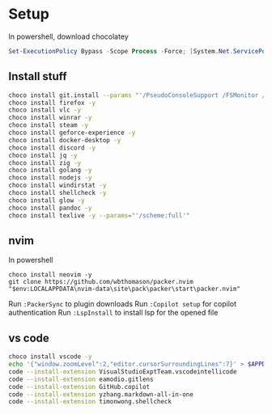 # Setup

In powershell, download chocolatey

```powershell
Set-ExecutionPolicy Bypass -Scope Process -Force; [System.Net.ServicePointManager]::SecurityProtocol = [System.Net.ServicePointManager]::SecurityProtocol -bor 3072; iex ((New-Object System.Net.WebClient).DownloadString('https://community.chocolatey.org/install.ps1'))
```

## Install stuff

```sh
choco install git.install --params "'/PseudoConsoleSupport /FSMonitor /Symlinks /WindowsTerminalProfile /NoGuiHereIntegration'" -y
choco install firefox -y
choco install vlc -y
choco install winrar -y
choco install steam -y
choco install geforce-experience -y
choco install docker-desktop -y
choco install discord -y
choco install jq -y
choco install zig -y
choco install golang -y
choco install nodejs -y
choco install windirstat -y
choco install shellcheck -y
choco install glow -y
choco install pandoc -y
choco install texlive -y --params="'/scheme:full'"
```

## nvim
In powershell

```shell
choco install neovim -y
git clone https://github.com/wbthomason/packer.nvim "$env:LOCALAPPDATA\nvim-data\site\pack\packer\start\packer.nvim"
```

Run ```:PackerSync``` to plugin downloads 
Run ```:Copilot setup``` for  copilot authentication
Run ```:LspInstall``` to install lsp for the opened file

## vs code

```sh
choco install vscode -y
echo '{"window.zoomLevel":2,"editor.cursorSurroundingLines":7}' > $APPDATA/code/User/settings.json
code --install-extension VisualStudioExptTeam.vscodeintellicode
code --install-extension eamodio.gitlens
code --install-extension GitHub.copilot
code --install-extension yzhang.markdown-all-in-one
code --install-extension timonwong.shellcheck
```
